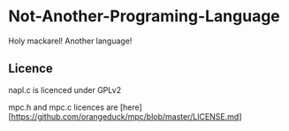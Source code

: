 # Not-Another-Programing-Language
Holy mackarel! Another language!

## Licence
napl.c is licenced under GPLv2

mpc.h and mpc.c licences are [here][https://github.com/orangeduck/mpc/blob/master/LICENSE.md]
